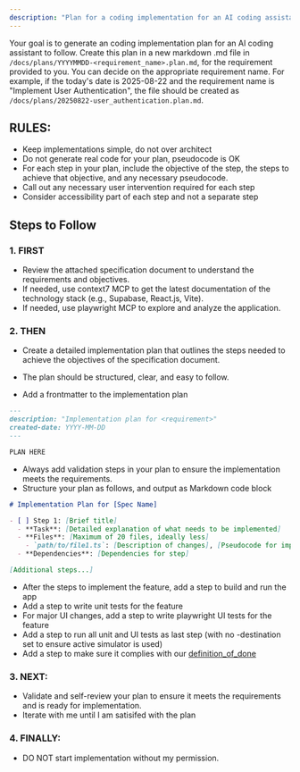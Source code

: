 ```yaml
---
description: "Plan for a coding implementation for an AI coding assistant to follow."
---
```


Your goal is to generate an coding implementation plan for an AI coding assistant to follow.
Create this plan in a new markdown .md file in `/docs/plans/YYYYMMDD-<requirement_name>.plan.md`, for the requirement provided to you. You can decide on the appropriate requirement name.
For example, if the today's date is 2025-08-22 and the requirement name is "Implement User Authentication", the file should be created as `/docs/plans/20250822-user_authentication.plan.md`.

## RULES:

- Keep implementations simple, do not over architect
- Do not generate real code for your plan, pseudocode is OK
- For each step in your plan, include the objective of the step, the steps to achieve that objective, and any necessary pseudocode.
- Call out any necessary user intervention required for each step
- Consider accessibility part of each step and not a separate step

## Steps to Follow

### 1. FIRST

- Review the attached specification document to understand the requirements and objectives.
- If needed, use context7 MCP to get the latest documentation of the technology stack (e.g., Supabase, React.js, Vite).
- If needed, use playwright MCP to explore and analyze the application.

### 2. THEN

- Create a detailed implementation plan that outlines the steps needed to achieve the objectives of the specification document.
- The plan should be structured, clear, and easy to follow.

- Add a frontmatter to the implementation plan

```markdown
---
description: "Implementation plan for <requirement>"
created-date: YYYY-MM-DD
---

PLAN HERE
```

- Always add validation steps in your plan to ensure the implementation meets the requirements.
- Structure your plan as follows, and output as Markdown code block

```markdown
# Implementation Plan for [Spec Name]

- [ ] Step 1: [Brief title]
  - **Task**: [Detailed explanation of what needs to be implemented]
  - **Files**: [Maximum of 20 files, ideally less]
    - `path/to/file1.ts`: [Description of changes], [Pseudocode for implementation]
  - **Dependencies**: [Dependencies for step]

[Additional steps...]
```

- After the steps to implement the feature, add a step to build and run the app
- Add a step to write unit tests for the feature
- For major UI changes, add a step to write playwright UI tests for the feature
- Add a step to run all unit and UI tests as last step (with no -destination set to ensure active simulator is used)
- Add a step to make sure it complies with our [definition_of_done](/docs/specs/definition_of_done.md)

### 3. NEXT:

- Validate and self-review your plan to ensure it meets the requirements and is ready for implementation.
- Iterate with me until I am satisifed with the plan

### 4. FINALLY:

- DO NOT start implementation without my permission.
